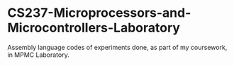 # CS237-Microprocessors-and-Microcontrollers-Laboratory
Assembly language codes of experiments done, as part of my coursework, in MPMC Laboratory.
